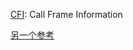 [CFI](https://blog.csdn.net/zoomdy/article/details/80700750): Call Frame Information

[另一个参考](https://blog.csdn.net/permike/article/details/41550991/)
